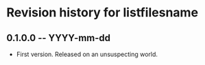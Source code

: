 # Revision history for listfilesname

## 0.1.0.0 -- YYYY-mm-dd

* First version. Released on an unsuspecting world.
